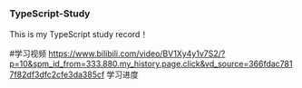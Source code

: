 ### TypeScript-Study
This is my TypeScript study record！

#学习视频
https://www.bilibili.com/video/BV1Xy4y1v7S2/?p=10&spm_id_from=333.880.my_history.page.click&vd_source=366fdac7817f82df3dfc2cfe3da385cf
学习进度

